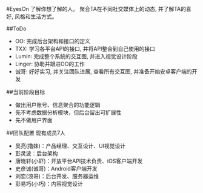 ﻿#EyesOn
了解你想了解的人。
聚合TA在不同社交媒体上的动态, 并了解TA的喜好, 风格和生活方式。

##ToDo
* OO: 完成后台架构和接口的定义
* TXX: 学习各平台API的接口, 并将API整合到自己使用的接口
* Lumin: 完成整个系统的交互图, 并进入视觉设计阶段
* Linger: 协助并跟进OO的工作
* 诚哥: 好好实习, 并关注团队进展, 查看所有交互图, 并准备开始安卓客户端的开发

##当前阶段目标
* 做出用户账号、信息聚合的功能逻辑
* 先不考虑数据分析模块，但后台留出可扩展性
* 先不做用户界面

##团队配置
现有成员7人
* 吴亮(撸妹)：产品经理、交互设计、UI视觉设计
* 彭灵波：后台架构
* 唐晓轩(小虾)：开放平台API技术负责、iOS客户端开发
* 史彦诚(诚哥)：Android客户端开发
* 刘恋(浪哥)：后台开发、服务器运维
* 彭易巧(小巧)：内容视觉设计